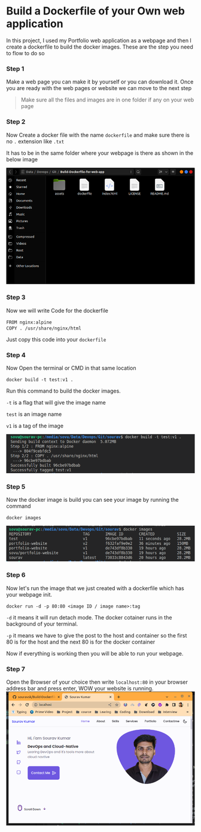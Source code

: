 # Build a Dockerfile of your Own web application

In this project, I used my Portfolio web application as a webpage and then I create a dockerfile to build the docker images.
These are the step you need to flow to do so

### Step 1

Make a web page you can make it by yourself or you can download it.
Once you are ready with the web pages or website we can move to the next step

> Make sure all the files and images are in one folder if any on your web page
> 

### Step 2

Now Create a docker file with the name `dockerfile` and make sure there is no `.` extension like `.txt`

It has to be in the same folder where your webpage is there as shown in the below image

![assets/img/dockerfileshow.png](assets/img/dockerfileshow.png)

### Step 3

Now we will write Code for the dockerfile

```
FROM nginx:alpine
COPY . /usr/share/nginx/html

```

Just copy this code into your `dockerfile`

### Step 4

Now Open the terminal or CMD in that same location

```
docker build -t test:v1 .

```

Run this command to build the docker images.

` -t ` is a flag that will give the image name

` test ` is an image name

` v1 ` is a tag of the image

![assets/img/build.png](assets/img/build.png)

### Step 5

Now the docker image is build you can see your image by running the command

```
docker images

```

![assets/img/dockerimage.png](assets/img/dockerimage.png)

### Step 6

Now let's run the image that we just created with a dockerfile which has your webpage init.

```
docker run -d -p 80:80 <image ID / image name>:tag

```

` -d ` it means it will run detach mode. The docker cotainer runs in the background of your terminal.

` -p ` it means we have to give the post to the host and container so the first 80 is for the host and the next 80 is for the docker container

Now if everything is working then you will be able to run your webpage.

### Step 7

Open the Browser of your choice then write ` localhost:80 ` in your browser address bar and press enter, WOW your website is running.
![assets/img/dockerimage.png](assets/img/page.png)
